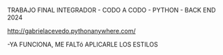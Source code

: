 TRABAJO FINAL INTEGRADOR - CODO A CODO - PYTHON - BACK END 2024

http://gabrielacevedo.pythonanywhere.com/

-YA FUNCIONA, ME FALTó APLICARLE LOS ESTILOS 
